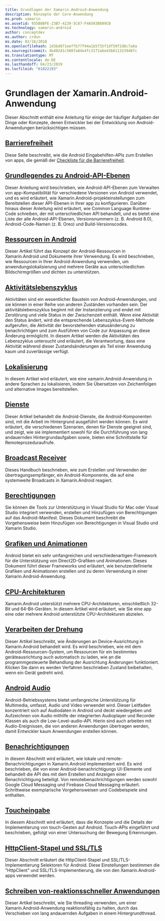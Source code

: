 ```yaml
---
title: Grundlagen der Xamarin.Android-Anwendung
description: Konzepte der Core-Anwendung
ms.prod: xamarin
ms.assetid: 935B8BFE-23B7-4239-5C87-F4A503B889CB
ms.technology: xamarin-android
author: conceptdev
ms.author: crdun
ms.date: 02/16/2018
ms.openlocfilehash: 1d3bd071eeffb77f94a1b5f35f1df59f2d8c7a8a
ms.sourcegitcommit: 4b402d1c508fa84e4fc3171a6e43b811323948fc
ms.translationtype: MT
ms.contentlocale: de-DE
ms.lasthandoff: 04/23/2019
ms.locfileid: "61022193"
---
```

# <a name="xamarinandroid-application-fundamentals"></a>Grundlagen der Xamarin.Android-Anwendung

Dieser Abschnitt enthält eine Anleitung für einige der häufiger Aufgaben der Dinge oder Konzepte, denen Entwickler bei der Entwicklung von Android-Anwendungen berücksichtigen müssen.

## <a name="accessibilityandroidapp-fundamentalsaccessibilitymd"></a>[Barrierefreiheit](~/android/app-fundamentals/accessibility.md)

Diese Seite beschreibt, wie die Android Eingabehilfen-APIs zum Erstellen von apps, die gemäß der [Checkliste für die Barrierefreiheit](~/cross-platform/app-fundamentals/accessibility.md).

##  <a name="understanding-android-api-levelsandroidapp-fundamentalsandroid-api-levelsmd"></a>[Grundlegendes zu Android-API-Ebenen](~/android/app-fundamentals/android-api-levels.md)

Dieser Anleitung wird beschrieben, wie Android-API-Ebenen zum Verwalten von app-Kompatibilität für verschiedene Versionen von Android verwendet, und es wird erläutert, wie Xamarin.Android-projekteinstellungen zum Bereitstellen dieser API-Ebenen in Ihrer app zu konfigurieren. Darüber hinaus dieser Anleitung wird erläutert, wie Common Language Runtime-Code schreiben, der mit unterschiedlichen API behandelt, und es bietet eine Liste der alle Android-API-Ebenen, Versionsnummern (z. B. Android 8.0), Android-Code-Namen (z. B. Oreo) und Build-Versionscodes.



##  <a name="resources-in-androidandroidapp-fundamentalsresources-in-androidindexmd"></a>[Ressourcen in Android](~/android/app-fundamentals/resources-in-android/index.md)

Dieser Artikel führt das Konzept der Android-Ressourcen in Xamarin.Android und Dokumente ihrer Verwendung. Es wird beschrieben, wie Ressourcen in Ihrer Android-Anwendung verwenden, um anwendungslokalisierung und mehrere Geräte aus unterschiedlichen Bildschirmgrößen und dichten zu unterstützen.




##  <a name="activity-lifecycleandroidapp-fundamentalsactivity-lifecycleindexmd"></a>[Aktivitätslebenszyklus](~/android/app-fundamentals/activity-lifecycle/index.md)

Aktivitäten sind ein wesentlicher Baustein von Android-Anwendungen, und sie können in einer Reihe von anderen Zuständen vorhanden sein. Der aktivitätslebenszyklus beginnt mit der Instanziierung und endet mit Zerstörung und viele Status in der Zwischenzeit enthält. Wenn eine Aktivität den Status ändert, wird die entsprechende Lebenszyklus-Event-Methode aufgerufen, die Aktivität der bevorstehenden statusänderung zu benachrichtigen und zum Ausführen von Code zur Anpassung an diese Änderung ermöglicht. In diesem Artikel werden die Aktivitäten des Lebenszyklus untersucht und erläutert, die Verantwortung, dass eine Aktivität während dieser Zustandsänderungen als Teil einer Anwendung kaum und zuverlässige verfügt.

##  <a name="localizationandroidapp-fundamentalslocalizationmd"></a>[Lokalisierung](~/android/app-fundamentals/localization.md)

In diesem Artikel wird erläutert, wie eine xamarin.Android-Anwendung in andere Sprachen zu lokalisieren, indem Sie Übersetzen von Zeichenfolgen und alternative Images bereitstellen.

## <a name="servicesandroidapp-fundamentalsservicesindexmd"></a>[Dienste](~/android/app-fundamentals/services/index.md)

Dieser Artikel behandelt die Android-Dienste, die Android-Komponenten sind, mit die Arbeit im Hintergrund ausgeführt werden können. Es wird erläutert, die verschiedenen Szenarien, denen für Dienste geeignet sind, und zeigt, wie sie implementiert sowohl für die Durchführung von lang andauernden Hintergrundaufgaben sowie, bieten eine Schnittstelle für Remoteprozeduraufrufe.

## <a name="broadcast-receiversandroidapp-fundamentalsbroadcast-receiversmd"></a>[Broadcast Receiver](~/android/app-fundamentals/broadcast-receivers.md)

Dieses Handbuch beschrieben, wie zum Erstellen und Verwenden der übertragungsempfänger, ein Android-Komponente, die auf eine systemweite Broadcasts in Xamarin.Android reagiert.



##  <a name="permissionsandroidapp-fundamentalspermissionsmd"></a>[Berechtigungen](~/android/app-fundamentals/permissions.md)

Sie können die Tools zur Unterstützung in Visual Studio für Mac oder Visual Studio integriert verwenden, erstellen und Hinzufügen von Berechtigungen auf das Android-Manifest. Dieses Dokument beschreibt die Vorgehensweise beim Hinzufügen von Berechtigungen in Visual Studio und Xamarin Studio.



##  <a name="graphics-and-animationandroidapp-fundamentalsgraphics-and-animationmd"></a>[Grafiken und Animationen](~/android/app-fundamentals/graphics-and-animation.md)

Android bietet ein sehr umfangreichen und verschiedenartigen-Framework für die Unterstützung von Direct2D-Grafiken und Animationen. Dieses Dokument führt dieser Frameworks und erläutert, wie benutzerdefinierte Grafiken und Animationen erstellen und zu deren Verwendung in einer Xamarin.Android-Anwendung.


##  <a name="cpu-architecturesandroidapp-fundamentalscpu-architecturesmd"></a>[CPU-Architekturen](~/android/app-fundamentals/cpu-architectures.md)

Xamarin.Android unterstützt mehrere CPU-Architekturen, einschließlich 32-Bit und 64-Bit-Geräten. In diesem Artikel wird erläutert, wie Sie eine app eine oder mehrere Android unterstützte CPU-Architekturen abzielen.




##  <a name="handling-rotationandroidapp-fundamentalshandling-rotationmd"></a>[Verarbeiten der Drehung](~/android/app-fundamentals/handling-rotation.md)

Dieser Artikel beschreibt, wie Änderungen an Device-Ausrichtung in Xamarin.Android behandelt wird. Es wird beschrieben, wie mit dem Android-Ressourcen-System, um Ressourcen für ein bestimmtes geräteausrichtung auch automatisch zu laden, wie an die programmgesteuerte Behandlung der Ausrichtung Änderungen funktioniert. Klicken Sie dann es werden Verfahren beschrieben Zustand beibehalten, wenn ein Gerät gedreht wird.



##  <a name="android-audioandroidapp-fundamentalsandroid-audiomd"></a>[Android Audio](~/android/app-fundamentals/android-audio.md)

Android-Betriebssystems bietet umfangreiche Unterstützung für Multimedia, umfasst, Audio und Video verwendet wird. Dieser Leitfaden konzentriert sich auf Audiodaten in Android und deckt wiedergeben und Aufzeichnen von Audio mithilfe der integrierten Audioplayer und Recorder Klassen als auch die Low-Level-audio-API. Hierin sind auch arbeiten mit Audio-Ereignissen, die von anderen Anwendungen übertragen werden, damit Entwickler kaum Anwendungen erstellen können.




##  <a name="notificationsandroidapp-fundamentalsnotificationsindexmd"></a>[Benachrichtigungen](~/android/app-fundamentals/notifications/index.md)

In diesem Abschnitt wird erläutert, wie lokale und remote-Benachrichtigungen in Xamarin.Android implementiert wird. Es wird beschrieben, die von einer Android-benachrichtigungs UI-Elemente und behandelt die API des mit dem Erstellen und Anzeigen einer Benachrichtigung beteiligt. Von remotebenachrichtigungen werden sowohl Google Cloud Messaging und Firebase Cloud Messaging erläutert. Schrittweise exemplarische Vorgehensweisen und Codebeispiele sind enthalten.



##  <a name="touchandroidapp-fundamentalstouchindexmd"></a>[Toucheingabe](~/android/app-fundamentals/touch/index.md)

In diesem Abschnitt wird erläutert, dass die Konzepte und die Details der Implementierung von touch-Gesten auf Android. Touch-APIs eingeführt und beschrieben, gefolgt von einer Untersuchung der Bewegung Erkennungen.



##  <a name="httpclient-stack-and-ssltlsandroidapp-fundamentalshttp-stackmd"></a>[HttpClient-Stapel und SSL/TLS](~/android/app-fundamentals/http-stack.md)

Dieser Abschnitt erläutert die HttpClient-Stapel und SSL/TLS-Implementierung Selektoren für Android. Diese Einstellungen bestimmen die "HttpClient" und SSL/TLS-Implementierung, die von den Xamarin.Android-apps verwendet werden.


##  <a name="writing-responsive-applicationswriting-responsive-appsmd"></a>[Schreiben von-reaktionsschneller Anwendungen](writing-responsive-apps.md)

Dieser Artikel beschreibt, wie Sie threading verwenden, um einer Xamarin.Android-Anwendung reaktionsfähig zu halten, durch das Verschieben von lang andauernden Aufgaben in einem Hintergrundthread.